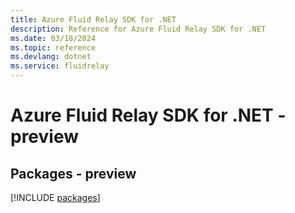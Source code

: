 ```yaml
---
title: Azure Fluid Relay SDK for .NET
description: Reference for Azure Fluid Relay SDK for .NET
ms.date: 03/18/2024
ms.topic: reference
ms.devlang: dotnet
ms.service: fluidrelay
---
```

# Azure Fluid Relay SDK for .NET - preview
## Packages - preview
[!INCLUDE [packages](fluid-relay-index.md)]